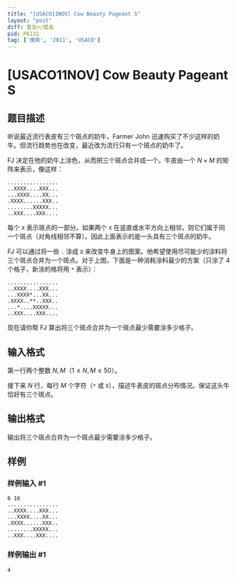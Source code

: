 ```yaml
---
title: "[USACO11NOV] Cow Beauty Pageant S"
layout: "post"
diff: 普及+/提高
pid: P6131
tag: ['搜索', '2011', 'USACO']
---
```

# [USACO11NOV] Cow Beauty Pageant S
## 题目描述

听说最近流行表皮有三个斑点的奶牛，Farmer John 迅速购买了不少这样的奶牛。但流行趋势也在改变，最近改为流行只有一个斑点的奶牛了。

FJ 决定在他的奶牛上涂色，从而把三个斑点合并成一个。牛皮由一个 $N \times M$ 的矩阵来表示，像这样：

```plain
................
..XXXX....XXX...
...XXXX....XX...
.XXXX......XXX..
........XXXXX...
..XXX....XXX....
```

每个 `X` 表示斑点的一部分。如果两个 `X` 在竖直或水平方向上相邻，则它们属于同一个斑点（对角线相邻不算）。因此上面表示的是一头具有三个斑点的奶牛。

FJ 可以通过将一些 `.` 涂成 `X` 来改变牛身上的图案。他希望使用尽可能少的涂料将三个斑点合并为一个斑点。对于上图，下面是一种消耗涂料最少的方案（只涂了 4 个格子，新涂的格将用 `*` 表示）：

```plain
................
..XXXX....XXX...
...XXXX*...XX...
.XXXX..**..XXX..
...*....XXXXX...
..XXX....XXX....
```

现在请你帮 FJ 算出将三个斑点合并为一个斑点最少需要涂多少格子。
## 输入格式

第一行两个整数 $N,M$（$1 \leq N,M \leq 50$）。

接下来 $N$ 行，每行 $M$ 个字符（`*` 或 `X`），描述牛表皮的斑点分布情况。保证这头牛恰好有三个斑点。
## 输出格式

输出将三个斑点合并为一个斑点最少需要涂多少格子。
## 样例

### 样例输入 #1
```
6 16
................
..XXXX....XXX...
...XXXX....XX...
.XXXX......XXX..
........XXXXX...
..XXX....XXX....
```
### 样例输出 #1
```
4
```

